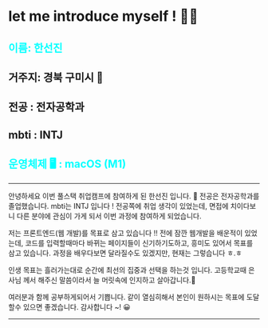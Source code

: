 # let me introduce myself ! 🙆‍♀️

## <span style="color:aqua">**이름: 한선진** </span>

## **거주지: 경북 구미시 🍇**

## **전공 : 전자공학과**

## **mbti : INTJ**

## <span style="color:aqua">**운영체제 🖥 : macOS (M1)** </span>

---

안녕하세요 이번 풀스택 취업캠프에 참여하게 된 한선진 입니다. 🐥
전공은 전자공학과를 졸업했습니다. mbti는 INTJ 입니다 !
전공쪽에 취업 생각이 있었는데, 면접에 치이다보니 다른 분야에 관심이 가게 되서 이번 과정에 참여하게 되었습니다.

저는 프론트엔드(웹 개발)를 목표로 삼고 있습니다 !!
전에 잠깐 웹개발을 배운적이 있었는데, 코드를 입력할때마다 바뀌는 페이지들이
신기하기도하고, 흥미도 있어서 목표를 삼고 있습니다.
과정을 배우다보면 달라질수도 있겠지만, 현재는 그렇습니다 ㅎ.ㅎ

인생 목표는 흘러가는대로 순간에 최선의 집중과 선택을 하는것 입니다.
고등학교때 은사님 께서 해주신 말씀이라서 늘 머릿속에 인지하고 살아갑니다.👒

여러분과 함께 공부하게되어서 기쁩니다.
같이 열심히해서 본인이 원하시는 목표에 도달할수 있으면 좋겠습니다.
감사합니다 ~! 😀

---
